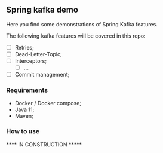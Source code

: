 ## Spring kafka demo

Here you find some demonstrations of Spring Kafka features.

The following kafka features will be covered in this repo:
- [ ] Retries;
- [ ] Dead-Letter-Topic;
- [ ] Interceptors;
  - [ ] ...
- [ ] Commit management;

### Requirements
- Docker / Docker compose;
- Java 11;
- Maven;

### How to use

**** IN CONSTRUCTION *****

